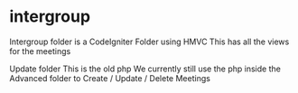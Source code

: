 intergroup
==========

Intergroup folder is a CodeIgniter Folder using HMVC
  This has all the views for the meetings

Update folder
  This is the old php
  We currently still use the php inside the Advanced folder to Create / Update / Delete Meetings
  
  
